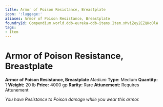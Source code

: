 ```yaml
---
title: Armor of Poison Resistance, Breastplate
icon: ':luggage:'
aliases: Armor of Poison Resistance, Breastplate
foundryId: Compendium.world.ddb-eureka-ddb-items.Item.xMviZey2EZQHcOlW
tags:
- Item
---
```


# Armor of Poison Resistance, Breastplate

**Armor of Poison Resistance, Breastplate**
_Medium_
**Type:** Medium
**Quantity:** 1
**Weight:** 20 lb
**Price:** 4000 gp
**Rarity:** Rare
**Attunement:** Requires Attunement

*You have Resistance to Poison damage while you wear this armor.*